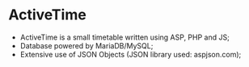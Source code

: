 # ActiveTime

* ActiveTime is a small timetable written using ASP, PHP and JS;
* Database powered by MariaDB/MySQL;
* Extensive use of JSON Objects (JSON library used: aspjson.com);
